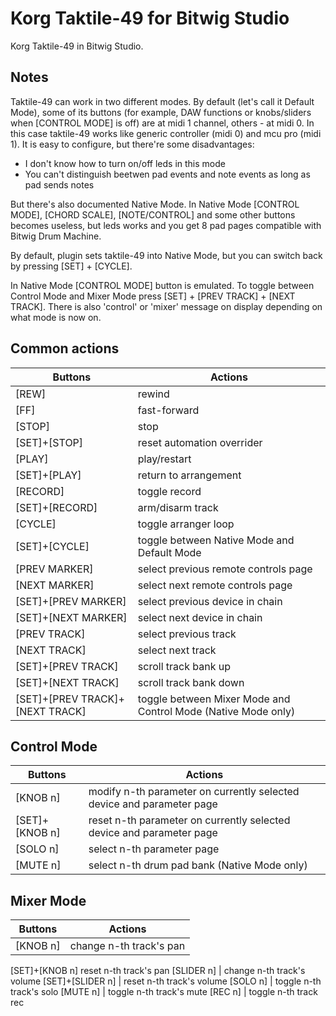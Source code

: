 Korg Taktile-49 for Bitwig Studio
===

Korg Taktile-49 in Bitwig Studio.

Notes
---

Taktile-49 can work in two different modes. By default (let's call it Default Mode), some of its buttons (for example, DAW functions or knobs/sliders when [CONTROL MODE] is off) are at midi 1 channel, others - at midi 0.
In this case taktile-49 works like generic controller (midi 0) and mcu pro (midi 1).
It is easy to configure, but there're some disadvantages:

 - I don't know how to turn on/off leds in this mode
 - You can't distinguish beetwen pad events and note events as long as pad sends notes

But there's also documented Native Mode.
In Native Mode [CONTROL MODE], [CHORD SCALE], [NOTE/CONTROL] and some other buttons becomes useless, but leds works and you get 8 pad pages compatible with Bitwig Drum Machine.

By default, plugin sets taktile-49 into Native Mode, but you can switch back by pressing [SET] + [CYCLE].

In Native Mode [CONTROL MODE] button is emulated. To toggle between Control Mode and Mixer Mode press [SET] + [PREV TRACK] + [NEXT TRACK]. There is also 'control' or 'mixer' message on display depending on what mode is now on.

Common actions
---

Buttons | Actions
-- | --
[REW] | rewind
[FF] | fast-forward
[STOP] | stop
[SET]+[STOP] | reset automation overrider
[PLAY] | play/restart
[SET]+[PLAY] | return to arrangement
[RECORD] | toggle record
[SET]+[RECORD] | arm/disarm track
[CYCLE] | toggle arranger loop
[SET]+[CYCLE] | toggle between Native Mode and Default Mode
[PREV MARKER] | select previous remote controls page
[NEXT MARKER] | select next remote controls page
[SET]+[PREV MARKER] | select previous device in chain
[SET]+[NEXT MARKER] | select next device in chain
[PREV TRACK] | select previous track
[NEXT TRACK] | select next track
[SET]+[PREV TRACK] | scroll track bank up
[SET]+[NEXT TRACK] | scroll track bank down
[SET]+[PREV TRACK]+[NEXT TRACK] | toggle between Mixer Mode and Control Mode (Native Mode only)

Control Mode
---

Buttons | Actions
-- | --
[KNOB n] | modify n-th parameter on currently selected device and parameter page
[SET]+[KNOB n] | reset n-th parameter on currently selected device and parameter page
[SOLO n] | select n-th parameter page
[MUTE n] | select n-th drum pad bank (Native Mode only)

Mixer Mode
---

Buttons | Actions
-- | --
[KNOB n] | change n-th track's pan
[SET]+[KNOB n] reset n-th track's pan
[SLIDER n] | change n-th track's volume
[SET]+[SLIDER n] | reset n-th track's volume
[SOLO n] | toggle n-th track's solo
[MUTE n] | toggle n-th track's mute
[REC n] | toggle n-th track rec
